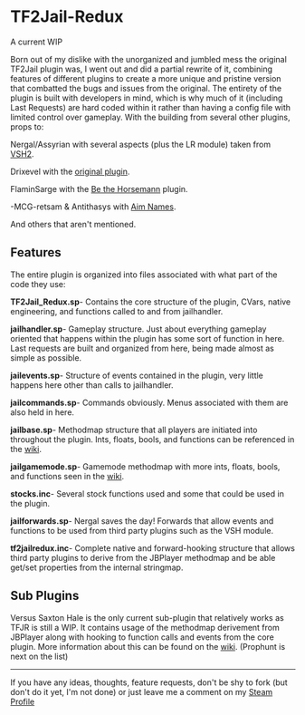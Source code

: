 # TF2Jail-Redux #
A current WIP

Born out of my dislike with the unorganized and jumbled mess the original TF2Jail plugin was, I went out and did a partial rewrite of it, combining features of different plugins to create a more unique and pristine version that combatted the bugs and issues from the original.
The entirety of the plugin is built with developers in mind, which is why much of it (including Last Requests) are hard coded within it rather than having a config file with limited control over gameplay. 
With the building from several other plugins, props to:

  Nergal/Assyrian with several aspects (plus the LR module) taken from [VSH2](https://forums.alliedmods.net/showthread.php?t=286701).
  
  Drixevel with the [original plugin](https://forums.alliedmods.net/showthread.php?p=2015905).
  
  FlaminSarge with the [Be the Horsemann](https://forums.alliedmods.net/showthread.php?t=166819) plugin.
  
  -MCG-retsam & Antithasys with [Aim Names](https://forums.alliedmods.net/showthread.php?t=114586).
  
  And others that aren't mentioned.

## Features ##
The entire plugin is organized into files associated with what part of the code they use:

  **TF2Jail_Redux.sp**- Contains the core structure of the plugin, CVars, native engineering, and functions called to and from jailhandler.
  
  **jailhandler.sp**- Gameplay structure. Just about everything gameplay oriented that happens within the plugin has some sort of function in here. Last requests are built and organized from here, being made almost as simple as possible.
  
  **jailevents.sp**- Structure of events contained in the plugin, very little happens here other than calls to jailhandler.
  
  **jailcommands.sp**- Commands obviously. Menus associated with them are also held in here.
  
  **jailbase.sp**- Methodmap structure that all players are initiated into throughout the plugin. Ints, floats, bools, and functions can be referenced in the [wiki](https://github.com/Ragenewb/TF2-Jailbreak-Redux/wiki/Player-Methodmap).
  
  **jailgamemode.sp**- Gamemode methodmap with more ints, floats, bools, and functions seen in the [wiki](https://github.com/Ragenewb/TF2-Jailbreak-Redux/wiki/GameMode-Methodmap).
  
  **stocks.inc**- Several stock functions used and some that could be used in the plugin.
  
  **jailforwards.sp**- Nergal saves the day! Forwards that allow events and functions to be used from third party plugins such as the VSH module.
  
  **tf2jailredux.inc**- Complete native and forward-hooking structure that allows third party plugins to derive from the JBPlayer methodmap and be able get/set properties from the internal stringmap.
  
  
## Sub Plugins ##
Versus Saxton Hale is the only current sub-plugin that relatively works as TFJR is still a WIP. It contains usage of the methodmap derivement from JBPlayer along with hooking to function calls and events from the core plugin. More information about this can be found on the [wiki](https://github.com/Ragenewb/TF2-Jailbreak-Redux/wiki/Forwards-and-Natives). (Prophunt is next on the list)

-----------------------------

If you have any ideas, thoughts, feature requests, don't be shy to fork (but don't do it yet, I'm not done) or just leave me a comment on my [Steam Profile](http://steamcommunity.com/profiles/76561198085502536)
